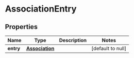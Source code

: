 # AssociationEntry

## Properties
Name | Type | Description | Notes
------------ | ------------- | ------------- | -------------
**entry** | [**Association**](Association.md) |  | [default to null]


